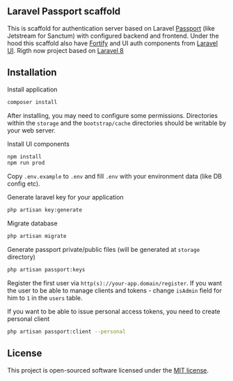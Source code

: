 ## Laravel Passport scaffold

This is scaffold for authentication server based on Laravel <a href="https://laravel.com/docs/master/passport">Passport</a> (like Jetstream for Sanctum) with configured backend and frontend. Under the hood this scaffold also have <a href="https://github.com/laravel/fortify">Fortify</a> and UI auth components from <a href="https://github.com/laravel/ui">Laravel UI</a>. Rigth now project based on <a href="https://laravel.com/docs/8.x">Laravel 8</a>

## Installation

Install application

```bash
composer install
```

After installing, you may need to configure some permissions. Directories within the `storage` and the `bootstrap/cache` directories should be writable by your web server.

Install UI components

```bash
npm install
npm run prod
```

Copy `.env.example` to `.env` and fill `.env` with your environment data (like DB config etc).

Generate laravel key for your application

```bash
php artisan key:generate
```

Migrate database

```bash
php artisan migrate
```

Generate passport private/public files (will be generated at `storage` directory)

```bash
php artisan passport:keys
```

Register the first user via `http(s)://your-app.domain/register`. If you want the user to be able to manage clients and tokens - change `isAdmin` field for him to `1` in the `users` table.

If you want to be able to issue personal access tokens, you need to create personal client

```bash
php artisan passport:client --personal
```

## License

This project is open-sourced software licensed under the [MIT license](https://opensource.org/licenses/MIT).
